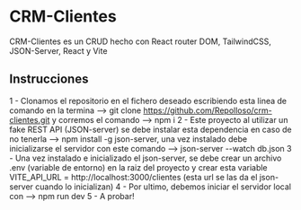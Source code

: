 # CRM-Clientes
CRM-Clientes es un CRUD hecho con React router DOM, TailwindCSS, JSON-Server, React y Vite

## Instrucciones 

1 - Clonamos el repositorio en el fichero deseado escribiendo esta linea de comando en la termina --> git clone https://github.com/Repolloso/crm-clientes.git y corremos el comando --> npm i
2 - Este proyecto al utilizar un fake REST API (JSON-server) se debe instalar esta dependencia en caso de no tenerla --> npm install -g json-server, una vez instalado debe inicializarse el servidor con este comando --> json-server --watch db.json
3 - Una vez instalado e inicializado el json-server, se debe crear un archivo .env (variable de entorno) en la raiz del proyecto y crear esta variable VITE_API_URL = http://localhost:3000/clientes (esta url se las da el json-server cuando lo inicializan)
4 - Por ultimo, debemos iniciar el servidor local con --> npm run dev
5 - A probar!
